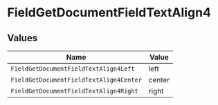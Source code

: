 # FieldGetDocumentFieldTextAlign4


## Values

| Name                                    | Value                                   |
| --------------------------------------- | --------------------------------------- |
| `FieldGetDocumentFieldTextAlign4Left`   | left                                    |
| `FieldGetDocumentFieldTextAlign4Center` | center                                  |
| `FieldGetDocumentFieldTextAlign4Right`  | right                                   |